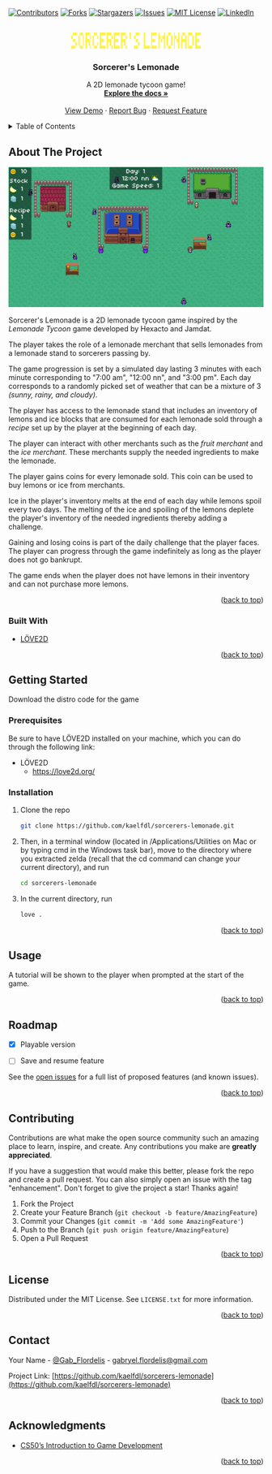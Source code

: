 <div id="top"></div>
<!--
*** Thanks for checking out the Best-README-Template. If you have a suggestion
*** that would make this better, please fork the repo and create a pull request
*** or simply open an issue with the tag "enhancement".
*** Don't forget to give the project a star!
*** Thanks again! Now go create something AMAZING! :D
-->



<!-- PROJECT SHIELDS -->
<!--
*** I'm using markdown "reference style" links for readability.
*** Reference links are enclosed in brackets [ ] instead of parentheses ( ).
*** See the bottom of this document for the declaration of the reference variables
*** for contributors-url, forks-url, etc. This is an optional, concise syntax you may use.
*** https://www.markdownguide.org/basic-syntax/#reference-style-links
-->
[![Contributors][contributors-shield]][contributors-url]
[![Forks][forks-shield]][forks-url]
[![Stargazers][stars-shield]][stars-url]
[![Issues][issues-shield]][issues-url]
[![MIT License][license-shield]][license-url]
[![LinkedIn][linkedin-shield]][linkedin-url]



<!-- PROJECT LOGO -->
<br />
<div align="center">
  <a href="https://github.com/kaelfdl/sorcerers-lemonade">
    <img src="graphics/logo.png" alt="Logo" width="256" height="32">
  </a>

<h3 align="center">Sorcerer's Lemonade</h3>

  <p align="center">
    A 2D lemonade tycoon game!
    <br />
    <a href="https://github.com/kaelfdl/sorcerers-lemonade"><strong>Explore the docs »</strong></a>
    <br />
    <br />
    <a href="https://kaelfdl.itch.io/sorcerers-lemonade">View Demo</a>
    ·
    <a href="https://github.com/kaelfdl/sorcerers-lemonade/issues">Report Bug</a>
    ·
    <a href="https://github.com/kaelfdl/sorcerers-lemonade/issues">Request Feature</a>
  </p>
</div>



<!-- TABLE OF CONTENTS -->
<details>
  <summary>Table of Contents</summary>
  <ol>
    <li>
      <a href="#about-the-project">About The Project</a>
      <ul>
        <li><a href="#built-with">Built With</a></li>
      </ul>
    </li>
    <li>
      <a href="#getting-started">Getting Started</a>
      <ul>
        <li><a href="#prerequisites">Prerequisites</a></li>
        <li><a href="#installation">Installation</a></li>
      </ul>
    </li>
    <li><a href="#usage">Usage</a></li>
    <li><a href="#roadmap">Roadmap</a></li>
    <li><a href="#contributing">Contributing</a></li>
    <li><a href="#license">License</a></li>
    <li><a href="#contact">Contact</a></li>
    <li><a href="#acknowledgments">Acknowledgments</a></li>
  </ol>
</details>



<!-- ABOUT THE PROJECT -->
## About The Project

![Product Name Screen Shot][product-screenshot]

Sorcerer's Lemonade is a 2D lemonade tycoon game inspired by the *Lemonade Tycoon* game developed by Hexacto and Jamdat.

The player takes the role of a lemonade merchant that sells lemonades from a lemonade stand to sorcerers passing by. 

The game progression is set by a simulated day lasting 3 minutes with each minute corresponding to "7:00 am", "12:00 nn", and "3:00 pm". Each day corresponds to a randomly picked set of weather that can be a mixture of 3 *(sunny, rainy, and cloudy)*.

The player has access to the lemonade stand that includes an inventory of lemons and ice blocks that are consumed for each lemonade sold through a *recipe* set up by the player at the beginning of each day.

The player can interact with other merchants such as the *fruit merchant* and the *ice merchant*. These merchants supply the needed ingredients to make the lemonade.

The player gains coins for every lemonade sold. This coin can be used to buy lemons or ice from merchants. 

Ice in the player's inventory melts at the end of each day while lemons spoil every two days. The melting of the ice and spoiling of the lemons deplete the player's inventory of the needed ingredients thereby adding a challenge.

Gaining and losing coins is part of the daily challenge that the player faces. The player can progress through the game indefinitely as long as the player does not go bankrupt.

The game ends when the player does not have lemons in their inventory and can not purchase more lemons.



<p align="right">(<a href="#top">back to top</a>)</p>



### Built With

* [LÖVE2D][Love2D-url]

<p align="right">(<a href="#top">back to top</a>)</p>



<!-- GETTING STARTED -->
## Getting Started

Download the distro code for the game 

### Prerequisites

Be sure to have LÖVE2D installed on your machine, which you can do through the following link:
* LÖVE2D 
    - <https://love2d.org/>

### Installation

1. Clone the repo
   ```sh
   git clone https://github.com/kaelfdl/sorcerers-lemonade.git
   ```
2. Then, in a terminal window (located in /Applications/Utilities on Mac or by typing cmd in the Windows task bar), move to the directory where you extracted zelda (recall that the cd command can change your current directory), and run
   ```sh
   cd sorcerers-lemonade
   ```
3. In the current directory, run
   ```sh
   love .
   ```

<p align="right">(<a href="#top">back to top</a>)</p>



<!-- USAGE EXAMPLES -->
## Usage

A tutorial will be shown to the player when prompted at the start of the game.

<p align="right">(<a href="#top">back to top</a>)</p>



<!-- ROADMAP -->
## Roadmap

- [x] Playable version
- [ ] Save and resume feature


See the [open issues](https://github.com/kaelfdl/sorcerers-lemonade/issues) for a full list of proposed features (and known issues).

<p align="right">(<a href="#top">back to top</a>)</p>



<!-- CONTRIBUTING -->
## Contributing

Contributions are what make the open source community such an amazing place to learn, inspire, and create. Any contributions you make are **greatly appreciated**.

If you have a suggestion that would make this better, please fork the repo and create a pull request. You can also simply open an issue with the tag "enhancement".
Don't forget to give the project a star! Thanks again!

1. Fork the Project
2. Create your Feature Branch (`git checkout -b feature/AmazingFeature`)
3. Commit your Changes (`git commit -m 'Add some AmazingFeature'`)
4. Push to the Branch (`git push origin feature/AmazingFeature`)
5. Open a Pull Request

<p align="right">(<a href="#top">back to top</a>)</p>



<!-- LICENSE -->
## License

Distributed under the MIT License. See `LICENSE.txt` for more information.

<p align="right">(<a href="#top">back to top</a>)</p>



<!-- CONTACT -->
## Contact

Your Name - [@Gab_Flordelis](https://twitter.com/Gab_Flordelis) - gabryel.flordelis@gmail.com

Project Link: [https://github.com/kaelfdl/sorcerers-lemonade](https://github.com/kaelfdl/sorcerers-lemonade)

<p align="right">(<a href="#top">back to top</a>)</p>



<!-- ACKNOWLEDGMENTS -->
## Acknowledgments

* [CS50’s Introduction to Game Development](https://cs50.harvard.edu/games/2018/)

<p align="right">(<a href="#top">back to top</a>)</p>



<!-- MARKDOWN LINKS & IMAGES -->
<!-- https://www.markdownguide.org/basic-syntax/#reference-style-links -->
[contributors-shield]: https://img.shields.io/github/contributors/kaelfdl/sorcerers-lemonade.svg?style=for-the-badge
[contributors-url]: https://github.com/kaelfdl/sorcerers-lemonade/graphs/contributors
[forks-shield]: https://img.shields.io/github/forks/kaelfdl/sorcerers-lemonade.svg?style=for-the-badge
[forks-url]: https://github.com/kaelfdl/sorcerers-lemonade/network/members
[stars-shield]: https://img.shields.io/github/stars/kaelfdl/sorcerers-lemonade.svg?style=for-the-badge
[stars-url]: https://github.com/kaelfdl/sorcerers-lemonade/stargazers
[issues-shield]: https://img.shields.io/github/issues/kaelfdl/sorcerers-lemonade.svg?style=for-the-badge
[issues-url]: https://github.com/kaelfdl/sorcerers-lemonade/issues
[license-shield]: https://img.shields.io/github/license/kaelfdl/sorcerers-lemonade.svg?style=for-the-badge
[license-url]: https://github.com/kaelfdl/sorcerers-lemonade/blob/master/LICENSE.txt
[linkedin-shield]: https://img.shields.io/badge/-LinkedIn-black.svg?style=for-the-badge&logo=linkedin&colorB=555
[linkedin-url]: https://linkedin.com/in/gabryelilumin
[product-screenshot]: graphics/sorcerers-lemonade.png
[Love2D-url]: https://love2d.org/